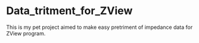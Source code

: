 # Data_tritment_for_ZView
This is my pet project aimed to make easy pretriment of impedance data for ZView program.
